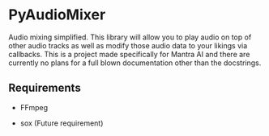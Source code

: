 # PyAudioMixer

Audio mixing simplified. This library will allow you to play audio on top of other audio tracks as well as modify those audio data to your likings via callbacks. This is a project made specifically for Mantra AI and there are currently no plans for a full blown documentation other than the docstrings.



## Requirements

- FFmpeg

- sox (Future requirement)


